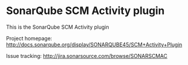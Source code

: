 SonarQube SCM Activity plugin
=========================

This is the SonarQube SCM Activity plugin

Project homepage:
http://docs.sonarqube.org/display/SONARQUBE45/SCM+Activity+Plugin

Issue tracking:
http://jira.sonarsource.com/browse/SONARSCMAC
